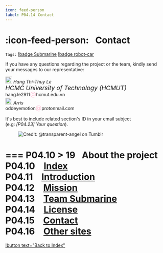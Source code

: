 ```yaml
---
icon: feed-person
label: P04.14⠀Contact
---
```

# :icon-feed-person:⠀Contact
`Tags:` [!badge Submarine](/projects/P04-submarine.md) [!badge robot-car]()

If you have any questions regarding the project or the team, kindly send your messages to our representative:

<section class="message-list">
      <section class="message -left">
		<i style="margin-bottom:-60px;" class="nes-octocat animate"></i>
        <div class="nes-balloon from-left is-dark"><p style="padding:0px; margin:0px; font-style: italic;"><img width="21" src="https://flagdownload.com/wp-content/uploads/Flag_of_Vietnam-4096x2731.png"> Hang Thi-Thuy Le</p>
		<p style="padding:0px; margin:0px; font-style: italic; font-size: 19px;">HCMC University of Technology (HCMUT)</p>
		<p style="padding:0px; margin:0px;">hang.le2911<span style="display:inline-block; color: #FFC6DA; font-size: 1.4em; margin-top: -10px;">@</span>hcmut.edu.vn</p>
		</div>
      </section>
      <section class="message -left">
		<i style="margin-bottom:-60px;" class="nes-octocat animate"></i>
        <div class="nes-balloon from-left is-dark"><p style="padding:0px; margin:0px; font-style: italic;"><img width="21" src="https://media.istockphoto.com/id/500425531/vector/flag-of-united-kingdom.jpg?s=612x612&w=0&k=20&c=s1FXadZm6OdXeUHFdnLjBq89zZTNml66DY8xyAU9ygk="> Arris</p>
		<p style="padding:0px; margin:0px;">oddeyemotion<span style="display:inline-block; color: #FFC6DA; font-size: 1.4em; margin-top: -10px;">@</span>protonmail.com</p>
		</div>
      </section>
</section>
<p></p>

It's best to include related section's ID in your email subject\
(e.g: *[P04.23] Your question*).

<figure>
    <img src="https://64.media.tumblr.com/d103eb823dce2842c673f409f036857b/tumblr_mzx9wrdwFa1snc5kxo1_1280.gifv" alt="Credit: @transparent-angel on Tumblr">
</figure>

=== P04.10 > 19⠀About the project
P04.10 ⠀[Index](/projects/P04-submarine/P04-10-19-about-the-project/P04-10-index.md)\
P04.11 ⠀[Introduction](/projects/P04-submarine/P04-10-19-about-the-project/P04-11-introduction.md)\
P04.12 ⠀[Mission](/projects/P04-submarine/P04-10-19-about-the-project/P04-11-mission.md)\
P04.13 ⠀[Team Submarine](/projects/P04-submarine/P04-10-19-about-the-project/P04-12-team-submarine.md)\
P04.14 ⠀[License](/projects/P04-submarine/P04-10-19-about-the-project/P04-13-license.md)\
P04.15 ⠀[Contact](/projects/P04-submarine/P04-10-19-about-the-project/P04-14-contact.md)\
P04.16 ⠀[Other sites](/projects/P04-submarine/P04-10-19-about-the-project/P04-15-other-sites.md)
===

[!button text="Back to Index"](/projects/P04-submarine/P04-10-19-about-the-project/P04-10-index.md)
